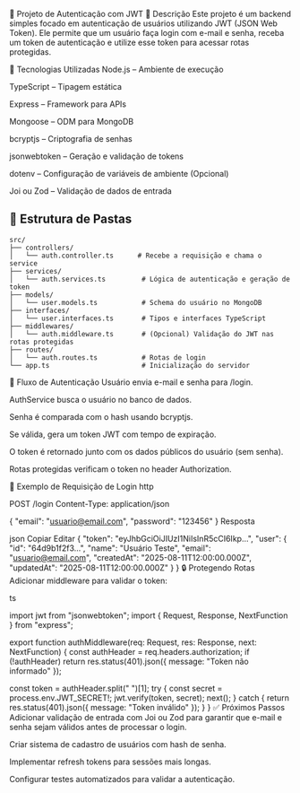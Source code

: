 📌 Projeto de Autenticação com JWT
📖 Descrição
Este projeto é um backend simples focado em autenticação de usuários utilizando JWT (JSON Web Token).
Ele permite que um usuário faça login com e-mail e senha, receba um token de autenticação e utilize esse token para acessar rotas protegidas.

🚀 Tecnologias Utilizadas
Node.js – Ambiente de execução

TypeScript – Tipagem estática

Express – Framework para APIs

Mongoose – ODM para MongoDB

bcryptjs – Criptografia de senhas

jsonwebtoken – Geração e validação de tokens

dotenv – Configuração de variáveis de ambiente
(Opcional)

Joi ou Zod – Validação de dados de entrada

## 📂 Estrutura de Pastas

```
src/
├── controllers/
│   └── auth.controller.ts      # Recebe a requisição e chama o service
├── services/
│   └── auth.services.ts         # Lógica de autenticação e geração de token
├── models/
│   └── user.models.ts           # Schema do usuário no MongoDB
├── interfaces/
│   └── user.interfaces.ts       # Tipos e interfaces TypeScript
├── middlewares/
│   └── auth.middleware.ts       # (Opcional) Validação do JWT nas rotas protegidas
├── routes/
│   └── auth.routes.ts           # Rotas de login
└── app.ts                       # Inicialização do servidor
```


🔑 Fluxo de Autenticação
Usuário envia e-mail e senha para /login.

AuthService busca o usuário no banco de dados.

Senha é comparada com o hash usando bcryptjs.

Se válida, gera um token JWT com tempo de expiração.

O token é retornado junto com os dados públicos do usuário (sem senha).

Rotas protegidas verificam o token no header Authorization.

📜 Exemplo de Requisição de Login
http

POST /login
Content-Type: application/json

{
  "email": "usuario@email.com",
  "password": "123456"
}
Resposta

json
Copiar
Editar
{
  "token": "eyJhbGciOiJIUzI1NiIsInR5cCI6Ikp...",
  "user": {
    "id": "64d9b1f2f3...",
    "name": "Usuário Teste",
    "email": "usuario@email.com",
    "createdAt": "2025-08-11T12:00:00.000Z",
    "updatedAt": "2025-08-11T12:00:00.000Z"
  }
}
🔒 Protegendo Rotas
Adicionar middleware para validar o token:

ts

import jwt from "jsonwebtoken";
import { Request, Response, NextFunction } from "express";

export function authMiddleware(req: Request, res: Response, next: NextFunction) {
  const authHeader = req.headers.authorization;
  if (!authHeader) return res.status(401).json({ message: "Token não informado" });

  const token = authHeader.split(" ")[1];
  try {
    const secret = process.env.JWT_SECRET!;
    jwt.verify(token, secret);
    next();
  } catch {
    return res.status(401).json({ message: "Token inválido" });
  }
}
✅ Próximos Passos
Adicionar validação de entrada com Joi ou Zod para garantir que e-mail e senha sejam válidos antes de processar o login.

Criar sistema de cadastro de usuários com hash de senha.

Implementar refresh tokens para sessões mais longas.

Configurar testes automatizados para validar a autenticação.